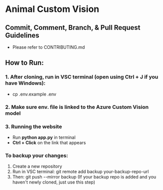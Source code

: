 # Animal Custom Vision

## Commit, Comment, Branch, & Pull Request Guidelines
- Please refer to CONTRIBUTING.md

## How to Run:
### 1. After cloning, run in VSC terminal (open using Ctrl + J if you have Windows):
- cp .env.example .env

### 2. Make sure env. file is linked to the Azure Custom Vision model

### 3. Running the website
- Run **python app.py** in terminal
- **Ctrl + Click** on the link that appears

### To backup your changes:
1. Create a new repository
2. Run in VSC terminal: git remote add backup your-backup-repo-url
3. Then: git push --mirror backup (If your backup repo is added and you haven't newly cloned, just use this step)
